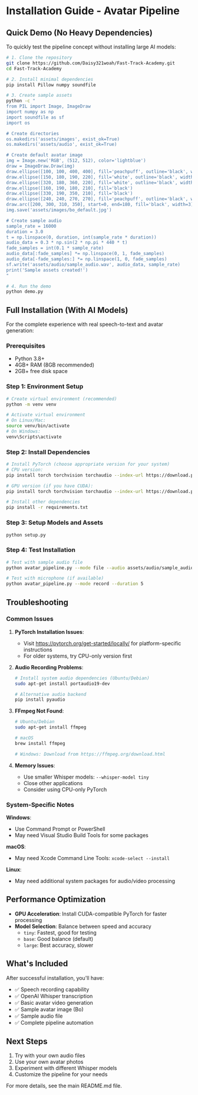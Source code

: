 # Installation Guide - Avatar Pipeline

## Quick Demo (No Heavy Dependencies)

To quickly test the pipeline concept without installing large AI models:

```bash
# 1. Clone the repository
git clone https://github.com/Daisy321woah/Fast-Track-Academy.git
cd Fast-Track-Academy

# 2. Install minimal dependencies
pip install Pillow numpy soundfile

# 3. Create sample assets
python -c "
from PIL import Image, ImageDraw
import numpy as np
import soundfile as sf
import os

# Create directories
os.makedirs('assets/images', exist_ok=True)
os.makedirs('assets/audio', exist_ok=True)

# Create default avatar image
img = Image.new('RGB', (512, 512), color='lightblue')
draw = ImageDraw.Draw(img)
draw.ellipse([100, 100, 400, 400], fill='peachpuff', outline='black', width=3)
draw.ellipse([150, 180, 190, 220], fill='white', outline='black', width=2)
draw.ellipse([320, 180, 360, 220], fill='white', outline='black', width=2)
draw.ellipse([160, 190, 180, 210], fill='black')
draw.ellipse([330, 190, 350, 210], fill='black')
draw.ellipse([240, 240, 270, 270], fill='peachpuff', outline='black', width=2)
draw.arc([200, 300, 310, 350], start=0, end=180, fill='black', width=3)
img.save('assets/images/bo_default.jpg')

# Create sample audio
sample_rate = 16000
duration = 3.0
t = np.linspace(0, duration, int(sample_rate * duration))
audio_data = 0.3 * np.sin(2 * np.pi * 440 * t)
fade_samples = int(0.1 * sample_rate)
audio_data[:fade_samples] *= np.linspace(0, 1, fade_samples)
audio_data[-fade_samples:] *= np.linspace(1, 0, fade_samples)
sf.write('assets/audio/sample_audio.wav', audio_data, sample_rate)
print('Sample assets created!')
"

# 4. Run the demo
python demo.py
```

## Full Installation (With AI Models)

For the complete experience with real speech-to-text and avatar generation:

### Prerequisites

- Python 3.8+
- 4GB+ RAM (8GB recommended)
- 2GB+ free disk space

### Step 1: Environment Setup

```bash
# Create virtual environment (recommended)
python -m venv venv

# Activate virtual environment
# On Linux/Mac:
source venv/bin/activate
# On Windows:
venv\Scripts\activate
```

### Step 2: Install Dependencies

```bash
# Install PyTorch (choose appropriate version for your system)
# CPU version:
pip install torch torchvision torchaudio --index-url https://download.pytorch.org/whl/cpu

# GPU version (if you have CUDA):
pip install torch torchvision torchaudio --index-url https://download.pytorch.org/whl/cu121

# Install other dependencies
pip install -r requirements.txt
```

### Step 3: Setup Models and Assets

```bash
python setup.py
```

### Step 4: Test Installation

```bash
# Test with sample audio file
python avatar_pipeline.py --mode file --audio assets/audio/sample_audio.wav

# Test with microphone (if available)
python avatar_pipeline.py --mode record --duration 5
```

## Troubleshooting

### Common Issues

1. **PyTorch Installation Issues**:
   - Visit https://pytorch.org/get-started/locally/ for platform-specific instructions
   - For older systems, try CPU-only version first

2. **Audio Recording Problems**:
   ```bash
   # Install system audio dependencies (Ubuntu/Debian)
   sudo apt-get install portaudio19-dev
   
   # Alternative audio backend
   pip install pyaudio
   ```

3. **FFmpeg Not Found**:
   ```bash
   # Ubuntu/Debian
   sudo apt-get install ffmpeg
   
   # macOS
   brew install ffmpeg
   
   # Windows: Download from https://ffmpeg.org/download.html
   ```

4. **Memory Issues**:
   - Use smaller Whisper models: `--whisper-model tiny`
   - Close other applications
   - Consider using CPU-only PyTorch

### System-Specific Notes

**Windows**:
- Use Command Prompt or PowerShell
- May need Visual Studio Build Tools for some packages

**macOS**:
- May need Xcode Command Line Tools: `xcode-select --install`

**Linux**:
- May need additional system packages for audio/video processing

## Performance Optimization

- **GPU Acceleration**: Install CUDA-compatible PyTorch for faster processing
- **Model Selection**: Balance between speed and accuracy
  - `tiny`: Fastest, good for testing
  - `base`: Good balance (default)
  - `large`: Best accuracy, slower

## What's Included

After successful installation, you'll have:

- ✅ Speech recording capability
- ✅ OpenAI Whisper transcription
- ✅ Basic avatar video generation
- ✅ Sample avatar image (Bo)
- ✅ Sample audio file
- ✅ Complete pipeline automation

## Next Steps

1. Try with your own audio files
2. Use your own avatar photos
3. Experiment with different Whisper models
4. Customize the pipeline for your needs

For more details, see the main README.md file.
